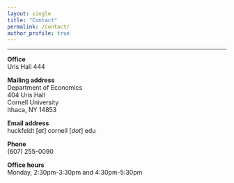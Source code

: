 ```yaml
---
layout: single
title: "Contact"
permalink: /contact/
author_profile: true
---
```

---
**Office**<br />
Uris Hall 444

**Mailing address**  
Department of Economics<br />
404 Uris Hall<br />
Cornell University<br />
Ithaca, NY 14853

**Email address**<br />
huckfeldt [_at_] cornell [_dot_] edu 

**Phone**<br />
(607) 255-0090

**Office hours**<br />
Monday, 2:30pm-3:30pm and 4:30pm-5:30pm
